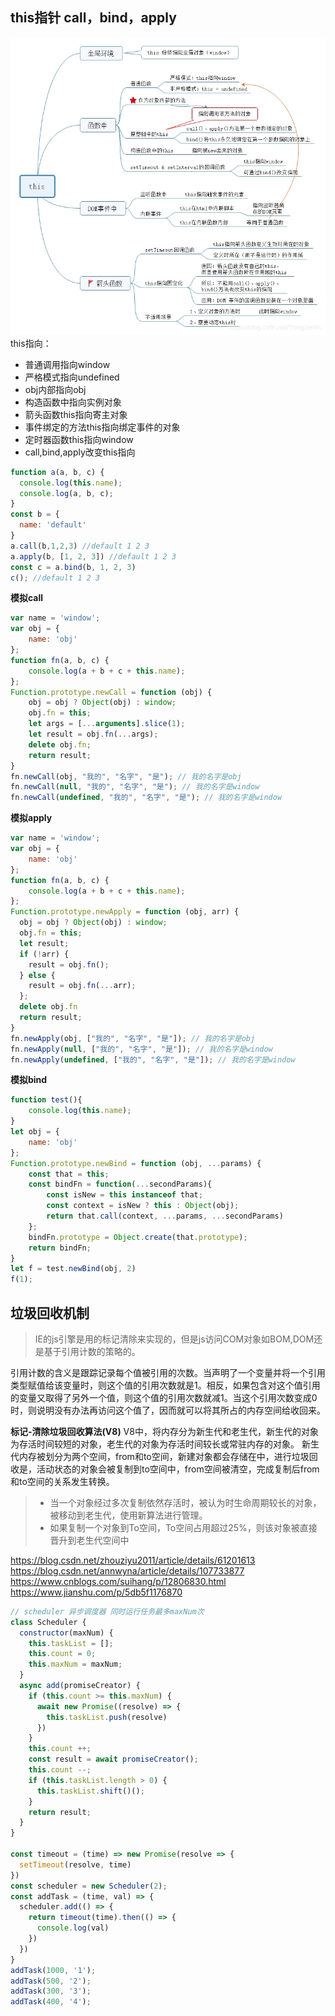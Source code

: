 ## this指针 call，bind，apply
![this指向](../img/this.jpg)
this指向：

* 普通调用指向window
* 严格模式指向undefined
* obj内部指向obj
* 构造函数中指向实例对象
* 箭头函数this指向寄主对象
* 事件绑定的方法this指向绑定事件的对象
* 定时器函数this指向window
* call,bind,apply改变this指向

```js
function a(a, b, c) {
  console.log(this.name);
  console.log(a, b, c);
}
const b = {
  name: 'default'  
}
a.call(b,1,2,3) //default 1 2 3
a.apply(b, [1, 2, 3]) //default 1 2 3
const c = a.bind(b, 1, 2, 3)
c(); //default 1 2 3
```
**模拟call**
```js
var name = 'window';
var obj = {
    name: 'obj'
};
function fn(a, b, c) {
    console.log(a + b + c + this.name);
};
Function.prototype.newCall = function (obj) {
    obj = obj ? Object(obj) : window;
    obj.fn = this;
    let args = [...arguments].slice(1);
    let result = obj.fn(...args);
    delete obj.fn;
    return result;
}
fn.newCall(obj, "我的", "名字", "是"); // 我的名字是obj
fn.newCall(null, "我的", "名字", "是"); // 我的名字是window
fn.newCall(undefined, "我的", "名字", "是"); // 我的名字是window
```

**模拟apply**

```js
var name = 'window';
var obj = {
    name: 'obj'
};
function fn(a, b, c) {
    console.log(a + b + c + this.name);
};
Function.prototype.newApply = function (obj, arr) {
  obj = obj ? Object(obj) : window;
  obj.fn = this;
  let result;
  if (!arr) {
    result = obj.fn();
  } else {
    result = obj.fn(...arr);
  };
  delete obj.fn
  return result;
}
fn.newApply(obj, ["我的", "名字", "是"]); // 我的名字是obj
fn.newApply(null, ["我的", "名字", "是"]); // 我的名字是window
fn.newApply(undefined, ["我的", "名字", "是"]); // 我的名字是window
```

**模拟bind**
```js
function test(){
    console.log(this.name);
}
let obj = {
    name: 'obj'
};
Function.prototype.newBind = function (obj, ...params) {
    const that = this;
    const bindFn = function(...secondParams){
        const isNew = this instanceof that;
        const context = isNew ? this : Object(obj);
        return that.call(context, ...params, ...secondParams)
    };
    bindFn.prototype = Object.create(that.prototype);
    return bindFn;
}
let f = test.newBind(obj, 2)
f(1);
```


## 垃圾回收机制
>IE的js引擎是用的标记清除来实现的，但是js访问COM对象如BOM,DOM还是基于引用计数的策略的。

引用计数的含义是跟踪记录每个值被引用的次数。当声明了一个变量并将一个引用类型赋值给该变量时，则这个值的引用次数就是1。相反，如果包含对这个值引用的变量又取得了另外一个值，则这个值的引用次数就减1。当这个引用次数变成0时，则说明没有办法再访问这个值了，因而就可以将其所占的内存空间给收回来。

**标记-清除垃圾回收算法(V8)**
V8中，将内存分为新生代和老生代，新生代的对象为存活时间较短的对象，老生代的对象为存活时间较长或常驻内存的对象。
新生代内存被划分为两个空间，from和to空间，新建对象都会存储在中，进行垃圾回收是，活动状态的对象会被复制到to空间中，from空间被清空，完成复制后from和to空间的关系发生转换。
> * 当一个对象经过多次复制依然存活时，被认为时生命周期较长的对象，被移动到老生代，使用新算法进行管理。
> * 如果复制一个对象到To空间，To空间占用超过25%，则该对象被直接晋升到老生代空间中

https://blog.csdn.net/zhouziyu2011/article/details/61201613
https://blog.csdn.net/annwyna/article/details/107733877
https://www.cnblogs.com/suihang/p/12806830.html
https://www.jianshu.com/p/5db5f1176870







```js
// scheduler 异步调度器 同时运行任务最多maxNum次
class Scheduler {
  constructor(maxNum) {
    this.taskList = [];
    this.count = 0;
    this.maxNum = maxNum;
  }
  async add(promiseCreator) {
    if (this.count >= this.maxNum) {
      await new Promise((resolve) => {
        this.taskList.push(resolve)
      })
    }
    this.count ++;
    const result = await promiseCreator();
    this.count --;
    if (this.taskList.length > 0) {
      this.taskList.shift()();
    }
    return result;
  }
}

const timeout = (time) => new Promise(resolve => {
  setTimeout(resolve, time)
})
const scheduler = new Scheduler(2);
const addTask = (time, val) => {
  scheduler.add(() => {
    return timeout(time).then(() => {
      console.log(val)
    })
  })
}
addTask(1000, '1');
addTask(500, '2');
addTask(300, '3');
addTask(400, '4');
```

